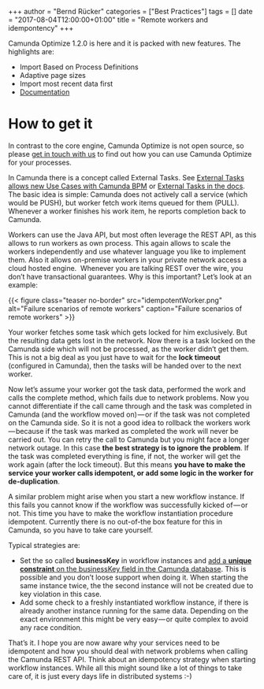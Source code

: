 +++
author = "Bernd Rücker"
categories = ["Best Practices"]
tags = []
date = "2017-08-04T12:00:00+01:00"
title = "Remote workers  and idempontency"
+++

Camunda Optimize 1.2.0 is here and it is packed with new features. The highlights are:

* Import Based on Process Definitions
* Adaptive page sizes
* Import most recent data first
* [Documentation](https://docs.camunda.org/optimize/)

# How to get it

In contrast to the core engine, Camunda Optimize is not open source, so please [get in touch with us](https://camunda.com/about/contact/) to find out how you can use Camunda Optimize for your processes.



In Camunda there is a concept called External Tasks. See [External Tasks allows new Use Cases with Camunda BPM](https://blog.camunda.org/post/2015/11/external-tasks/) or [External Tasks in the docs](https://docs.camunda.org/manual/latest/user-guide/process-engine/external-tasks/). The basic idea is simple: Camunda does not actively call a service (which would be PUSH), but worker fetch work items queued for them (PULL). Whenever a worker finishes his work item, he reports completion back to Camunda. 



Workers can use the Java API, but most often leverage the REST API, as this allows to run workers as own process. This again allows to scale the workers independently and use whatever language you like to implement them. Also it allows on-premise workers in your private network access a cloud hosted engine. 
Whenever you are talking REST over the wire, you don’t have transactional guarantees. Why is this important? Let’s look at an example:

{{< figure class="teaser no-border" src="idempotentWorker.png" alt="Failure scenarios of remote workers" caption="Failure scenarios of remote workers" >}}

Your worker fetches some task which gets locked for him exclusively. But the resulting data gets lost in the network. Now there is a task locked on the Camunda side which will not be processed, as the worker didn’t get them. This is not a big deal as you just have to wait for the **lock timeout** (configured in Camunda), then the tasks will be handed over to the next worker.

Now let’s assume your worker got the task data, performed the work and calls the complete method, which fails due to network problems. Now you cannot differentiate if the call came through and the task was completed in Camunda (and the workflow moved on) — or if the task was not completed on the Camunda side. So it is not a good idea to rollback the workers work — because if the task was marked as completed the work will never be carried out. You can retry the call to Camunda but you might face a longer network outage. In this case **the best strategy is to ignore the problem**. If the task was completed everything is fine, if not, the worker will get the work again (after the lock timeout). But this means **you have to make the service your worker calls idempotent, or add some logic in the worker for de-duplication**.

A similar problem might arise when you start a new workflow instance. If this fails you cannot know if the workflow was successfully kicked of — or not. This time you have to make the workflow instantiation procedure idempotent. Currently there is no out-of-the box feature for this in Camunda, so you have to take care yourself. 

Typical strategies are:

* Set the so called **businessKey** in workflow instances and [add a **unique constraint** on the businessKey field in the Camunda database](https://docs.camunda.org/manual/latest/user-guide/process-engine/database/#business-key). This is possible and you don’t loose support when doing it. When starting the same instance twice, the the second instance will not be created due to key violation in this case.
* Add some check to a freshly instantiated workflow instance, if there is already another instance running for the same data. Depending on the exact environment this might be very easy — or quite complex to avoid any race condition.

That’s it. I hope you are now aware why your services need to be idempotent and how you should deal with network problems when calling the Camunda REST API. Think about an idempotency strategy when starting workflow instances. While all this might sound like a lot of things to take care of, it is just every days life in distributed systems :-)